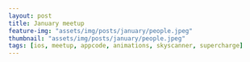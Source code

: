 ```yaml
---
layout: post
title: January meetup
feature-img: "assets/img/posts/january/people.jpeg"
thumbnail: "assets/img/posts/january/people.jpeg"
tags: [ios, meetup, appcode, animations, skyscanner, supercharge]
---
```


